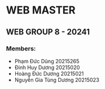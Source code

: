 # WEB MASTER 

## WEB GROUP 8 - 20241

### Members:
- Phạm Đức Dũng 20215265
- Đinh Huy Dương 20215020   
- Hoàng Đức Dương 20215021
- Nguyễn Gia Tùng Dương 20215023